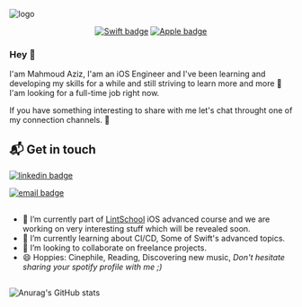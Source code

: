 ![logo](https://res.cloudinary.com/dgkreem5e/image/upload/v1630172539/logo/Screen_Shot_2021-08-28_at_7.38.01_PM_sx5em2.png)


<div align="center">
  
[![Swift badge](https://img.shields.io/badge/Swift-FAC151.svg?logo=Swift&logoWidth=20)](#)
[![Apple badge](https://img.shields.io/badge/Apple-FAC151.svg?logo=Apple&logoWidth=20)](#)
  
</div>

### Hey 👋

I'am Mahmoud Aziz, I'am an iOS Engineer and I've been learning and developing my skills for a while and still striving to learn more and more :star_struck:  I'am looking for a full-time job right now.

If you have something interesting to share with me let's chat throught one of my connection channels. :call_me_hand:

## 📬 Get in touch

[![linkedin badge](https://img.shields.io/badge/MahmoudAziz-FAC151.svg?logo=linkedin&logoWidth=20)](https://www.linkedin.com/in/mahmoud-mohamed-aziz/)

[![email badge](https://img.shields.io/badge/mahmoudmohammedaziz@gmail.com-FAC151.svg?logo=google&logoWidth=20)](mahmoudmohammedaziz@gmail.com)

##
- 🔭 I’m currently part of [LintSchool](https://www.lintschool.com/ios-trackv)
 iOS advanced course and we are working on very interesting stuff which will be revealed soon.
- 🌱 I’m currently learning about CI/CD, Some of Swift's advanced topics. 
- 👯 I’m looking to collaborate on freelance projects.
- 😄 Hoppies: Cinephile, Reading, Discovering new music, *Don't hesitate sharing your spotify profile with me ;)*

##

![Anurag's GitHub stats](https://github-readme-stats.vercel.app/api?username=Mahmoud-Aziz&show_icons=true&theme=gruvbox&hide_rank=true)






 
<!--
**Mahmoud-Aziz/Mahmoud-Aziz** is a ✨ _special_ ✨ repository because its `README.md` (this file) appears on your GitHub profile.

Here are some ideas to get you started:

- 🔭 I’m currently working on ...
- 🌱 I’m currently learning ...
- 👯 I’m looking to collaborate on ...
- 🤔 I’m looking for help with ...
- 💬 Ask me about ...
- 📫 How to reach me: ...
- 😄 Pronouns: ...
- ⚡ Fun fact: ...
-->
